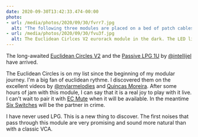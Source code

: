 ```yaml
---
date: 2020-09-30T13:42:33.474-00:00
photo:
- url: /media/photos/2020/09/30/fvrr7.jpg
  alt: "The following three modules are placed on a bed of patch cables: Eucidean Circles V3, Six Switches and Passive LPG"
- url: /media/photos/2020/09/30/fvu3f.jpg
  alt: The Euclidean Cirlces V2 eurorack module in the dark. The LED lights are georgous.
---
```

The long-awaited [Euclidean Circles V2](http://vpme.de/euclidean-circles/) and the [Passive LPG 1U](https://intellijel.com/shop/eurorack/1u/passive-lpg-1u/) by [@intellijel](https://www.twitter.com/intellijel) have arrived.

The Euclidean Circles is on my list since the beginning of my modular journey. I'm a big fan of euclidean rythme. I discovered them on the excellent videos by [@mylarmelodies](https://twitter.com/mylarmelodies) and [Quincas Moreira](https://www.youtube.com/c/SynthDiyGuy/).
After some hours of jam with this module, I can say that it is a real joy to play with it live.
I can't wait to pair it with  [EC Mute](https://leipzigwest.org/?page_id=303) when it will be available. In the meantime [Six Switches](https://vpme.de/six-switches/) will be the partner in crime.

I have never used LPG. This is a new thing to discover. The first noises that pass through this module are very promising and sound more natural than with a classic VCA.
